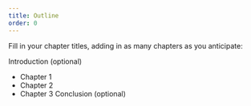 ```yaml
---
title: Outline
order: 0
---
```

Fill in your chapter titles, adding in as many chapters as you anticipate:

Introduction (optional)
* Chapter 1 
* Chapter 2
* Chapter 3
Conclusion (optional)

